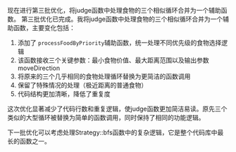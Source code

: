 
现在进行第三批优化，将judge函数中处理食物的三个相似循环合并为一个辅助函数。
第三批优化已完成。我将judge函数中处理食物的三个相似循环合并为一个辅助函数，主要变化包括：

1. 添加了 `processFoodByPriority`辅助函数，统一处理不同优先级的食物选择逻辑
2. 该函数接收三个关键参数：最小食物价值、最大距离范围以及输出参数moveDirection
3. 将原来的三个几乎相同的食物处理循环替换为更简洁的函数调用
4. 保留了特殊情况的处理（极近距离的普通食物）
5. 代码结构更加清晰，降低了重复度

这次优化显著减少了代码行数和重复逻辑，使judge函数更加简洁易读。原先三个类似的大型循环被替换为简单的函数调用，同时保持了相同的功能逻辑。

下一批优化可以考虑处理Strategy::bfs函数中的复杂逻辑，它是整个代码库中最长的函数之一。
